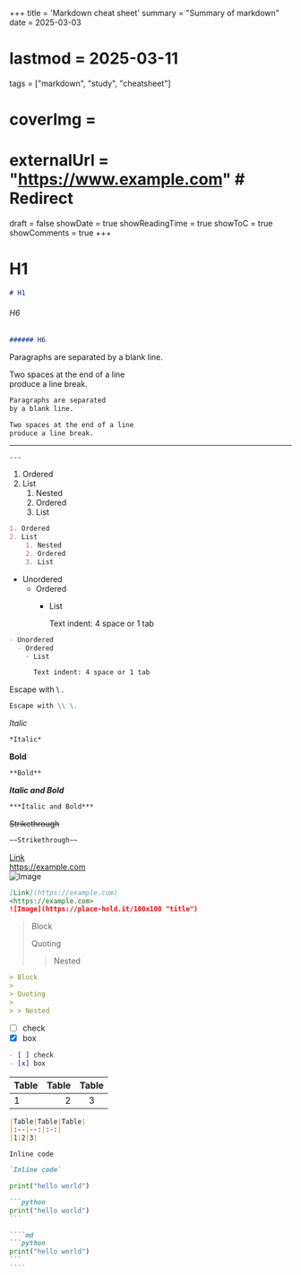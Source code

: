 +++
title = 'Markdown cheat sheet'
summary = "Summary of markdown"
date = 2025-03-03
# lastmod = 2025-03-11
tags = ["markdown", "study", "cheatsheet"]
# coverImg = 
# externalUrl = "https://www.example.com" # Redirect
draft = false
showDate = true
showReadingTime = true
showToC = true
showComments = true
+++


# H1

```markdown
# H1
```

###### H6

```md
###### H6
```

Paragraphs are separated
by a blank line.

Two spaces at the end of a line  
produce a line break.

```md
Paragraphs are separated
by a blank line.

Two spaces at the end of a line  
produce a line break.
```

---

```
---
```

1. Ordered
2. List
    1. Nested
    2. Ordered
    3. List

```md
1. Ordered
2. List
    1. Nested
    2. Ordered
    3. List
```

- Unordered
  - Ordered
    - List

      Text indent: 4 space or 1 tab

```md
- Unordered
  - Ordered
    - List

      Text indent: 4 space or 1 tab
```


Escape with \\ \.

```md
Escape with \\ \.
```

*Italic*

```md
*Italic*
```


**Bold** 

```md
**Bold**  
```

***Italic and Bold***

```md
***Italic and Bold***
```

~~Strikethrough~~

```md
~~Strikethrough~~
```

[Link](https://example.com)  
<https://example.com>  
![Image](https://place-hold.it/100x100 "title")

```md
[Link](https://example.com)  
<https://example.com>  
![Image](https://place-hold.it/100x100 "title")
```

> Block
>
> Quoting
>
> > Nested

```md
> Block
>
> Quoting
>
> > Nested
```


- [ ] check
- [x] box

```md
- [ ] check
- [x] box
```


|Table|Table|Table|
|:--|--:|:-:|
|1|2|3|

```md
|Table|Table|Table|
|:--|--:|:-:|
|1|2|3|
```


`Inline code`

```md
`Inline code`
```

```python
print("hello world")
```

````md
```python
print("hello world")
```
````

`````md
````md
```python
print("hello world")
```
````
`````